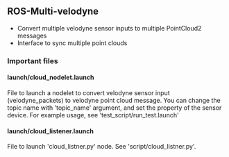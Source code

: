 ## ROS-Multi-velodyne

* Convert multiple velodyne sensor inputs to multiple PointCloud2 messages
* Interface to sync multiple point clouds

### Important files

#### launch/cloud_nodelet.launch
File to launch a nodelet to convert velodyne sensor input (velodyne_packets) to velodyne point cloud message. You can change the topic name with 'topic_name' argument, and set the property of the sensor device. For example usage, see 'test_script/run_test.launch'

#### launch/cloud_listener.launch
File to launch 'cloud_listner.py' node. See 'script/cloud_listner.py'.
